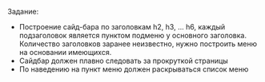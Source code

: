 Задание:
- Построение сайд-бара по заголовкам h2, h3, ... h6, каждый подзаголовок является пунктом подменю у основного заголовка. Количество заголовков заранее неизвестно, нужно построить меню на основании имеющихся.
- Сайдбар должен плавно следовать за прокруткой страницы
- По наведению на пункт меню должен раскрываться список меню
